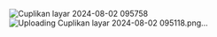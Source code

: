 ![Cuplikan layar 2024-08-02 095758](https://github.com/user-attachments/assets/5f14775d-24e0-43f2-928e-66fbd9d261d8)
![Uploading Cuplikan layar 2024-08-02 095118.png…]()
